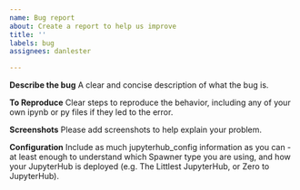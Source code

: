 ```yaml
---
name: Bug report
about: Create a report to help us improve
title: ''
labels: bug
assignees: danlester

---
```


**Describe the bug**
A clear and concise description of what the bug is.

**To Reproduce**
Clear steps to reproduce the behavior, including any of your own ipynb or py files if they led to the error.

**Screenshots**
Please add screenshots to help explain your problem.

**Configuration**
Include as much jupyterhub_config information as you can - at least enough to understand which Spawner type you are using, and how your JupyterHub is deployed (e.g. The Littlest JupyterHub, or Zero to JupyterHub).
